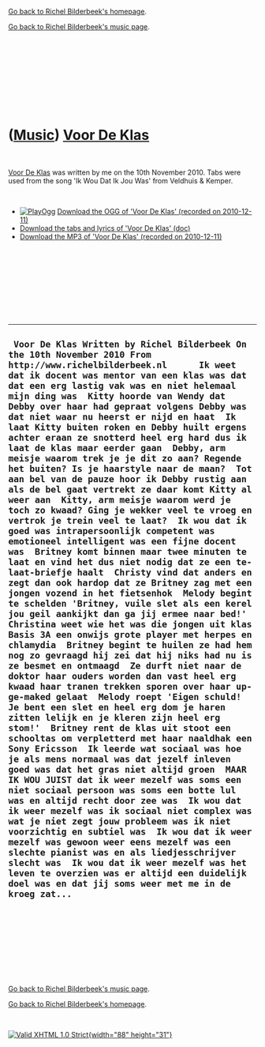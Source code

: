 [Go back to Richel Bilderbeek's homepage](index.htm).

[Go back to Richel Bilderbeek's music page](Music.htm).

 

 

 

 

 

([Music](Music.htm)) [Voor De Klas](SongVoorDeKlas.htm)
=======================================================

 

[Voor De Klas](SongVoorDeKlas.htm) was written by me on the 10th
November 2010. Tabs were used from the song 'Ik Wou Dat Ik Jou Was' from
Veldhuis & Kemper.

 

 * [![PlayOgg](http://static.fsf.org/playogg/Play_ogg_80x15.png "I support PlayOgg!")](http://playogg.org) [Download the OGG of 'Voor De Klas' (recorded on 2010-12-11)](CD07_VoorDeKlas20101211.ogg)
 * [Download the tabs and lyrics of 'Voor De Klas' (doc)](SongVoorDeKlas.doc)
 * [Download the MP3 of 'Voor De Klas' (recorded on 2010-12-11)](CD07_VoorDeKlas20101211.mp3)

 

 

 

 

 

  --------------------------------------------------------------------------------------------------------------------------------------------------------------------------------------------------------------------------------------------------------------------------------------------------------------------------------------------------------------------------------------------------------------------------------------------------------------------------------------------------------------------------------------------------------------------------------------------------------------------------------------------------------------------------------------------------------------------------------------------------------------------------------------------------------------------------------------------------------------------------------------------------------------------------------------------------------------------------------------------------------------------------------------------------------------------------------------------------------------------------------------------------------------------------------------------------------------------------------------------------------------------------------------------------------------------------------------------------------------------------------------------------------------------------------------------------------------------------------------------------------------------------------------------------------------------------------------------------------------------------------------------------------------------------------------------------------------------------------------------------------------------------------------------------------------------------------------------------------------------------------------------------------------------------------------------------------------------------------------------------------------------------------------------------------------------------------------------------------------------------------------------------------------------------------------------------------------------------------------------------------------------------------------------------------------------------------------------------------------------------------------------------------------------------------------------------------------------------------------
  ` Voor De Klas Written by Richel Bilderbeek On the 10th November 2010 From http://www.richelbilderbeek.nl      Ik weet dat ik docent was mentor van een klas was dat dat een erg lastig vak was en niet helemaal mijn ding was  Kitty hoorde van Wendy dat Debby over haar had gepraat volgens Debby was dat niet waar nu heerst er nijd en haat  Ik laat Kitty buiten roken en Debby huilt ergens achter eraan ze snotterd heel erg hard dus ik laat de klas maar eerder gaan  Debby, arm meisje waarom trek je je dit zo aan? Regende het buiten? Is je haarstyle naar de maan?  Tot aan bel van de pauze hoor ik Debby rustig aan als de bel gaat vertrekt ze daar komt Kitty al weer aan  Kitty, arm meisje waarom werd je toch zo kwaad? Ging je wekker veel te vroeg en vertrok je trein veel te laat?  Ik wou dat ik goed was intrapersoonlijk competent was emotioneel intelligent was een fijne docent was  Britney komt binnen maar twee minuten te laat en vind het dus niet nodig dat ze een te-laat-briefje haalt  Christy vind dat anders en zegt dan ook hardop dat ze Britney zag met een jongen vozend in het fietsenhok  Melody begint te schelden 'Britney, vuile slet als een kerel jou geil aankijkt dan ga jij ermee naar bed!'  Christina weet wie het was die jongen uit klas Basis 3A een onwijs grote player met herpes en chlamydia  Britney begint te huilen ze had hem nog zo gevraagd hij zei dat hij niks had nu is ze besmet en ontmaagd  Ze durft niet naar de doktor haar ouders worden dan vast heel erg kwaad haar tranen trekken sporen over haar up-ge-maked gelaat  Melody roept 'Eigen schuld! Je bent een slet en heel erg dom je haren zitten lelijk en je kleren zijn heel erg stom!'  Britney rent de klas uit stoot een schooltas om verpletterd met haar naaldhak een Sony Ericsson  Ik leerde wat sociaal was hoe je als mens normaal was dat jezelf inleven goed was dat het gras niet altijd groen  MAAR IK WOU JUIST dat ik weer mezelf was soms een niet sociaal persoon was soms een botte lul was en altijd recht door zee was  Ik wou dat ik weer mezelf was ik sociaal niet complex was wat je niet zegt jouw probleem was ik niet voorzichtig en subtiel was  Ik wou dat ik weer mezelf was gewoon weer eens mezelf was een slechte pianist was en als liedjesschrijver slecht was  Ik wou dat ik weer mezelf was het leven te overzien was er altijd een duidelijk doel was en dat jij soms weer met me in de kroeg zat...`
  --------------------------------------------------------------------------------------------------------------------------------------------------------------------------------------------------------------------------------------------------------------------------------------------------------------------------------------------------------------------------------------------------------------------------------------------------------------------------------------------------------------------------------------------------------------------------------------------------------------------------------------------------------------------------------------------------------------------------------------------------------------------------------------------------------------------------------------------------------------------------------------------------------------------------------------------------------------------------------------------------------------------------------------------------------------------------------------------------------------------------------------------------------------------------------------------------------------------------------------------------------------------------------------------------------------------------------------------------------------------------------------------------------------------------------------------------------------------------------------------------------------------------------------------------------------------------------------------------------------------------------------------------------------------------------------------------------------------------------------------------------------------------------------------------------------------------------------------------------------------------------------------------------------------------------------------------------------------------------------------------------------------------------------------------------------------------------------------------------------------------------------------------------------------------------------------------------------------------------------------------------------------------------------------------------------------------------------------------------------------------------------------------------------------------------------------------------------------------------------

 

 

 

 

 

[Go back to Richel Bilderbeek's music page](Music.htm).

[Go back to Richel Bilderbeek's homepage](index.htm).

 

[![Valid XHTML 1.0 Strict](valid-xhtml10.png){width="88"
height="31"}](http://validator.w3.org/check?uri=referer)
